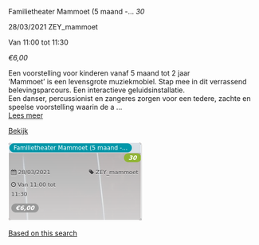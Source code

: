 Familietheater Mammoet (5 maand -... *30*

  
28/03/2021 ZEY\_mammoet  

Van 11:00 tot 11:30

*€6,00*

  

Een voorstelling voor kinderen vanaf 5 maand tot 2 jaar  
‘Mammoet’ is een levensgrote muziekmobiel. Stap mee in dit verrassend belevingsparcours. Een interactieve geluidsinstallatie.  
Een danser, percussionist en zangeres zorgen voor een tedere, zachte en speelse voorstelling waarin de a ...  
[Lees meer](https://tickets.vgc.be/activity/subscribe/ZEY_mammoet)

[Bekijk](https://tickets.vgc.be/activity/subscribe/ZEY_mammoet)

![](59170.png)

[Based on this search](https://tickets.vgc.be/activity/index?&vrijeplaatsen=1&Age%5B%5D=3%2C4&entity=276)